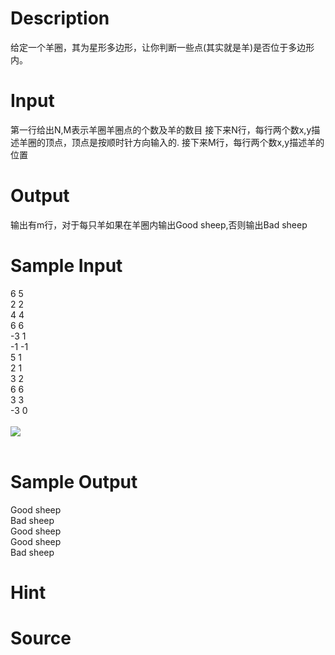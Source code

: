 
# Description

<div class="content">给定一个羊圈，其为星形多边形，让你判断一些点(其实就是羊)是否位于多边形内。</div>

# Input

<div class="content">第一行给出N,M表示羊圈羊圈点的个数及羊的数目
接下来N行，每行两个数x,y描述羊圈的顶点，顶点是按顺时针方向输入的.
接下来M行，每行两个数x,y描述羊的位置

</div>

# Output

<div class="content">输出有m行，对于每只羊如果在羊圈内输出Good sheep,否则输出Bad sheep
</div>

# Sample Input

<div class="content"><span class="sampledata">6 5<br/>
2 2<br/>
4 4<br/>
6 6<br/>
-3 1<br/>
-1 -1<br/>
5 1<br/>
2 1<br/>
3 2<br/>
6 6<br/>
3 3<br/>
-3 0<br/>
<br/>
<img border="0" src="/source/bzoj/1474/img/aHR0cHM6Ly9seWRzeS5jb20vSnVkZ2VPbmxpbmUvaW1hZ2VzLzE0NzQuanBn.jpg"/><br/>
<br/>
</span></div>

# Sample Output

<div class="content"><span class="sampledata">Good sheep<br/>
Bad sheep<br/>
Good sheep<br/>
Good sheep<br/>
Bad sheep<br/>
</span></div>

# Hint

<div class="content"><p></p></div>

# Source

<div class="content"><p><a href="problemset.php?search="></a></p></div>

